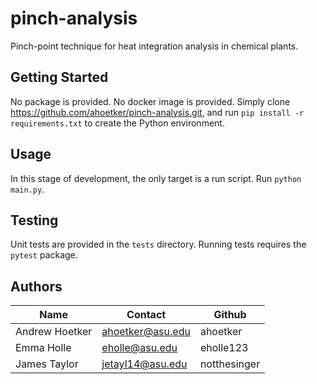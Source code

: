# pinch-analysis
Pinch-point technique for heat integration analysis in chemical plants.

## Getting Started

No package is provided. No docker image is provided. Simply clone https://github.com/ahoetker/pinch-analysis.git, and run `pip install -r requirements.txt` to create the Python environment.

## Usage

In this stage of development, the only target is a run script. 
Run `python main.py`.

## Testing

Unit tests are provided in the `tests` directory. Running tests requires the `pytest` package. 

## Authors

| Name | Contact | Github | 
| ---  | --- | --- |
| Andrew Hoetker | ahoetker@asu.edu | ahoetker | 
| Emma Holle | eholle@asu.edu | eholle123 | 
| James Taylor | jetayl14@asu.edu | notthesinger | 